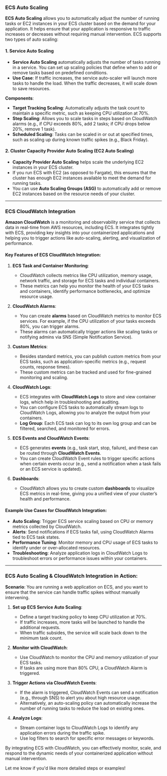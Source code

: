 ### **ECS Auto Scaling**

**ECS Auto Scaling** allows you to automatically adjust the number of running tasks or EC2 instances in your ECS cluster based on the demand for your application. It helps ensure that your application is responsive to traffic increases or decreases without requiring manual intervention. ECS supports two types of auto scaling:

#### 1. **Service Auto Scaling**
   - **Service Auto Scaling** automatically adjusts the number of tasks running in a service. You can set up scaling policies that define when to add or remove tasks based on predefined conditions.
   - **Use Case**: If traffic increases, the service auto-scaler will launch more tasks to handle the load. When the traffic decreases, it will scale down to save resources.

   **Components**:
   - **Target Tracking Scaling**: Automatically adjusts the task count to maintain a specific metric, such as keeping CPU utilization at 70%.
   - **Step Scaling**: Allows you to scale tasks in steps based on CloudWatch alarms (e.g., if CPU exceeds 80%, add 2 tasks; if CPU drops below 20%, remove 1 task).
   - **Scheduled Scaling**: Tasks can be scaled in or out at specified times, such as scaling up during known traffic spikes (e.g., Black Friday).

#### 2. **Cluster Capacity Provider Auto Scaling (EC2 Auto Scaling)**
   - **Capacity Provider Auto Scaling** helps scale the underlying EC2 instances in your ECS cluster.
   - If you run ECS with EC2 (as opposed to Fargate), this ensures that the cluster has enough EC2 instances available to meet the demand for running tasks.
   - You can use **Auto Scaling Groups (ASG)** to automatically add or remove EC2 instances based on the resource needs of your cluster.

---

### **ECS CloudWatch Integration**

**Amazon CloudWatch** is a monitoring and observability service that collects data in real-time from AWS resources, including ECS. It integrates tightly with ECS, providing key insights into your containerized applications and helping you to trigger actions like auto-scaling, alerting, and visualization of performance.

#### Key Features of ECS CloudWatch Integration:

1. **ECS Task and Container Monitoring**:
   - CloudWatch collects metrics like CPU utilization, memory usage, network traffic, and storage for ECS tasks and individual containers.
   - These metrics can help you monitor the health of your ECS tasks and containers, identify performance bottlenecks, and optimize resource usage.

2. **CloudWatch Alarms**:
   - You can create **alarms** based on CloudWatch metrics to monitor ECS services. For example, if the CPU utilization of your tasks exceeds 80%, you can trigger alarms.
   - These alarms can automatically trigger actions like scaling tasks or notifying admins via SNS (Simple Notification Service).

3. **Custom Metrics**:
   - Besides standard metrics, you can publish custom metrics from your ECS tasks, such as application-specific metrics (e.g., request counts, response times).
   - These custom metrics can be tracked and used for fine-grained monitoring and scaling.

4. **CloudWatch Logs**:
   - ECS integrates with **CloudWatch Logs** to store and view container logs, which help in troubleshooting and auditing.
   - You can configure ECS tasks to automatically stream logs to CloudWatch Logs, allowing you to analyze the output from your containers.
   - **Log Group**: Each ECS task can log to its own log group and can be filtered, searched, and monitored for errors.

5. **ECS Events and CloudWatch Events**:
   - ECS generates **events** (e.g., task start, stop, failure), and these can be routed through **CloudWatch Events**. 
   - You can create CloudWatch Event rules to trigger specific actions when certain events occur (e.g., send a notification when a task fails or an ECS service is updated).

6. **Dashboards**:
   - CloudWatch allows you to create custom **dashboards** to visualize ECS metrics in real-time, giving you a unified view of your cluster’s health and performance.

#### Example Use Cases for CloudWatch Integration:
   - **Auto Scaling**: Trigger ECS service scaling based on CPU or memory metrics collected by CloudWatch.
   - **Alerts**: Send notifications if ECS tasks fail, using CloudWatch Alarms tied to ECS task states.
   - **Performance Tuning**: Monitor memory and CPU usage of ECS tasks to identify under or over-allocated resources.
   - **Troubleshooting**: Analyze application logs in CloudWatch Logs to troubleshoot errors or performance issues within your containers.

---

### **ECS Auto Scaling & CloudWatch Integration in Action**:
**Scenario**: You are running a web application on ECS, and you want to ensure that the service can handle traffic spikes without manually intervening.

1. **Set up ECS Service Auto Scaling**:
   - Define a target tracking policy to keep CPU utilization at 70%.
   - If traffic increases, more tasks will be launched to handle the additional requests.
   - When traffic subsides, the service will scale back down to the minimum task count.

2. **Monitor with CloudWatch**:
   - Use CloudWatch to monitor the CPU and memory utilization of your ECS tasks.
   - If tasks are using more than 80% CPU, a CloudWatch Alarm is triggered.

3. **Trigger Actions via CloudWatch Events**:
   - If the alarm is triggered, CloudWatch Events can send a notification (e.g., through SNS) to alert you about high resource usage.
   - Alternatively, an auto-scaling policy can automatically increase the number of running tasks to reduce the load on existing ones.

4. **Analyze Logs**:
   - Stream container logs to CloudWatch Logs to identify any application errors during the traffic spike.
   - Use log filters to search for specific error messages or keywords.

By integrating ECS with CloudWatch, you can effectively monitor, scale, and respond to the dynamic needs of your containerized application without manual intervention.

Let me know if you'd like more detailed steps or examples!